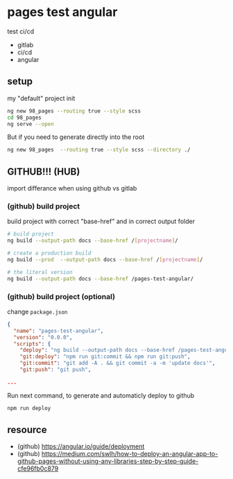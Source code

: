# pages test angular

test ci/cd

- gitlab
- ci/cd
- angular

## setup

my "default" project init

```bash
ng new 98_pages --routing true --style scss
cd 98_pages
ng serve --open
```

But if you need to generate directly into the root

```bash
ng new 98_pages  --routing true --style scss --directory ./
```

## GITHUB!!! (HUB)

import differance when using github vs gitlab

### **(github)** build project

build project with correct "base-href" and in correct output folder

```bash
# build project
ng build --output-path docs --base-href /[projectname]/

# create a production build
ng build --prod  --output-path docs --base-href /[projectname]/

# the literal version
ng build --output-path docs --base-href /pages-test-angular/
```

### **(github)** build project (optional)

change `package.json`

```json
{
  "name": "pages-test-angular",
  "version": "0.0.0",
  "scripts": {
    "deploy": "ng build --output-path docs --base-href /pages-test-angular/ && cp docs/index.html docs/404.html && npm run git:deploy",
    "git:deploy": "npm run git:commit && npm run git:push",
    "git:commit": "git add -A . && git commit -a -m 'update docs'",
    "git:push": "git push",

...
```

Run next command, to generate and automaticly deploy to github

```bash
npm run deploy
```

## resource

- (github) https://angular.io/guide/deployment
- (github) https://medium.com/swlh/how-to-deploy-an-angular-app-to-github-pages-without-using-any-libraries-step-by-step-guide-cfe96fb0c879
